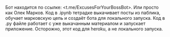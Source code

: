 Бот находится по ссылке: <t.me/ExcusesForYourBossBot>. Или просто как Олек Марков.
Код в .ipynb тетрадке выкачивает посты из паблика, обучает марковскую цепь и создаёт бота для локального запуска.
Код в .py файле работает с уже выкачанным материалом и запускает приложение. Осторожно, этот код для heroku, а не локального запуска.
